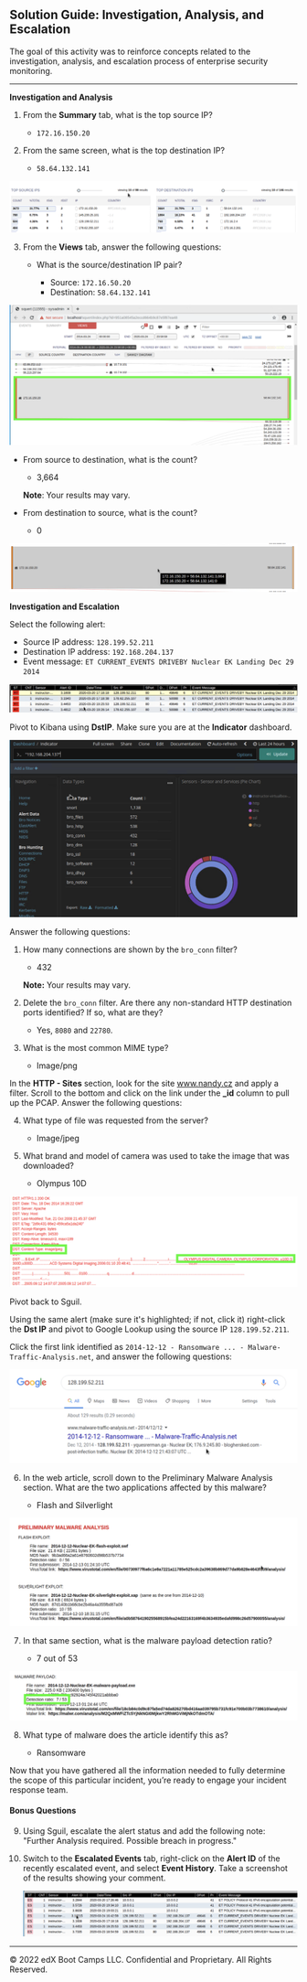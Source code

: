 ## Solution Guide: Investigation, Analysis, and Escalation

 The goal of this activity was to reinforce concepts related to the investigation, analysis, and escalation process of enterprise security monitoring.

---
**Investigation and Analysis**

1. From the **Summary** tab, what is the top source IP?

    - `172.16.150.20`

2. From the same screen, what is the top destination IP?

    - `58.64.132.141`

  ![](images/Top-ips.png)

3. From the **Views** tab, answer the following questions: 

   - What is the source/destination IP pair?
   
     - Source: `172.16.50.20` 
     - Destination: `58.64.132.141`

  ![](images/Src-Dest-ip-pair.png)

   - From source to destination, what is the count?

     - 3,664
     
     **Note**: Your results may vary.
   
   - From destination to source, what is the count?  

     - 0

  ![](images/src-dest-count1.png)

**Investigation and Escalation**

Select the following alert: 

- Source IP address: `128.199.52.211`
- Destination IP address: `192.168.204.137`
- Event message: `ET CURRENT_EVENTS DRIVEBY Nuclear EK Landing Dec 29 2014` 

![](images/Squil-alert.png)

Pivot to Kibana using **DstIP**. Make sure you are at the **Indicator** dashboard.

![](images/indicator-screen.png)

Answer the following questions:

1. How many connections are shown by the `bro_conn` filter?

    - 432
   
    **Note:** Your results may vary.

2. Delete the `bro_conn` filter. Are there any non-standard HTTP destination ports identified? If so, what are they?

    - Yes, `8080` and `22780`.


3. What is the most common MIME type?

    - Image/png


In the **HTTP - Sites** section, look for the site www.nandy.cz and apply a filter. Scroll to the bottom and click on the link under the **_id** column to pull up the PCAP. Answer the following questions:

4. What type of file was requested from the server?

    - Image/jpeg 

5. What brand and model of camera was used to take the image that was downloaded?

    - Olympus 10D

  ![](images/png-camera.png)

Pivot back to Sguil. 

Using the same alert (make sure it's highlighted; if not, click it) right-click the **Dst IP** and pivot to Google Lookup using the source IP `128.199.52.211`. 

Click the first link identified as `2014-12-12 - Ransomware ... - Malware-Traffic-Analysis.net`, and answer the following questions:

![](images/google-listing.png)

6. In the web article, scroll down to the Preliminary Malware Analysis section. What are the two applications affected by this malware?

    - Flash and Silverlight

![](images/flash-silverlight.png)

7. In that same section, what is the malware payload detection ratio?

    - 7 out of 53

![](images/payload.png)

8. What type of malware does the article identify this as?

    - Ransomware

Now that you have gathered all the information needed to fully determine the scope of this particular incident, you’re ready to engage your incident response team.

#### Bonus Questions

9. Using Sguil, escalate the alert status and add the following note: "Further Analysis required. Possible breach in progress." 

10. Switch to the **Escalated Events** tab, right-click on the **Alert ID** of the recently escalated event, and select **Event History**. Take a screenshot of the results showing your comment. 

    ![](images/escalated-events.png)

---
© 2022 edX Boot Camps LLC. Confidential and Proprietary. All Rights Reserved.